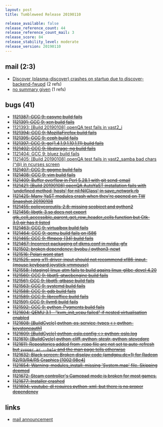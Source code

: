 ```yaml
---
layout: post
title: Tumbleweed Release 20190110

release_available: false
release_reference_count: 44
release_reference_count_mail: 3
release_score: 84
release_stability_level: moderate
release_version: 20190110
---
```


## mail (2:3)

- [Discover (plasma-discover) crashes on startup due to discover-backend-fwupd](https://lists.opensuse.org/opensuse-factory/2019-01/msg00112.html) (2 refs)
- [no summary given](https://lists.opensuse.org/opensuse-factory/2019-01/msg00099.html) (1 refs)

## bugs (41)

<!--more-->

- ~~[1121387: GCC 9:  casync build fails](https://bugzilla.opensuse.org/show_bug.cgi?id=1121387)~~
- ~~[1121391: GCC 9: xen build fails](https://bugzilla.opensuse.org/show_bug.cgi?id=1121391)~~
- [1121393: \[Build 20190108\] openQA test fails in yast2_i](https://bugzilla.opensuse.org/show_bug.cgi?id=1121393)
- ~~[1121394: GCC 9: MozillaFirefox build fails](https://bugzilla.opensuse.org/show_bug.cgi?id=1121394)~~
- ~~[1121395: GCC 9: ceph build fails](https://bugzilla.opensuse.org/show_bug.cgi?id=1121395)~~
- ~~[1121397: GCC 9: go{1.4,1.9,1.10,1.11} build fails](https://bugzilla.opensuse.org/show_bug.cgi?id=1121397)~~
- ~~[1121402: GCC 9: libstorage-ng build fails](https://bugzilla.opensuse.org/show_bug.cgi?id=1121402)~~
- [1121404: GCC 9: bluez build fails](https://bugzilla.opensuse.org/show_bug.cgi?id=1121404)
- [1121405: \[Build 20190108\] openQA test fails in yast2_samba bad chars (^@) in ncurses screen](https://bugzilla.opensuse.org/show_bug.cgi?id=1121405)
- ~~[1121407: GCC 9: gpgme build fails](https://bugzilla.opensuse.org/show_bug.cgi?id=1121407)~~
- ~~[1121408: GCC 9: vim build fails](https://bugzilla.opensuse.org/show_bug.cgi?id=1121408)~~
- ~~[1121409: Buffer overflow in Perl 5.28.1 with git send-email](https://bugzilla.opensuse.org/show_bug.cgi?id=1121409)~~
- ~~[1121421: \[Build 20190108\] openQA AutoYaST installation fails with 'undefined method `hosts' for nil:NilClass' in save_network.rb](https://bugzilla.opensuse.org/show_bug.cgi?id=1121421)~~
- ~~[1121425: Many YaST modules crash when they're opened on TW Snapshot 20190108](https://bugzilla.opensuse.org/show_bug.cgi?id=1121425)~~
- ~~[1121455: policycoreutils-2.8: missing seobject and python2](https://bugzilla.opensuse.org/show_bug.cgi?id=1121455)~~
- ~~[1121456: libgtk-3.so does not export gtk_cell_accessible_parent_get_row_header_cells function but Gtk-3.0.gir has it listed](https://bugzilla.opensuse.org/show_bug.cgi?id=1121456)~~
- ~~[1121463: GCC 9: virtualbox build fails](https://bugzilla.opensuse.org/show_bug.cgi?id=1121463)~~
- ~~[1121464: GCC 9: qemu build fails on i586](https://bugzilla.opensuse.org/show_bug.cgi?id=1121464)~~
- ~~[1121465: GCC 9: ffmpeg-\[34\] build fails](https://bugzilla.opensuse.org/show_bug.cgi?id=1121465)~~
- ~~[1121467: Incorrect packaging of dkms.conf in nvidia-gfx](https://bugzilla.opensuse.org/show_bug.cgi?id=1121467)~~
- ~~[1121502: broken dependency: byobu / python3-newt](https://bugzilla.opensuse.org/show_bug.cgi?id=1121502)~~
- ~~[1121516: Polari wont start](https://bugzilla.opensuse.org/show_bug.cgi?id=1121516)~~
- ~~[1121525: xorg-x11-driver-input should not recommend xf86-input-{mouse,keyboard,joystick,vmmouse}](https://bugzilla.opensuse.org/show_bug.cgi?id=1121525)~~
- ~~[1121558: \[staging\] linux-atm fails to build agains linux-glibc-devel 4.20](https://bugzilla.opensuse.org/show_bug.cgi?id=1121558)~~
- ~~[1121560: GCC 9: libqt5-qtwebengine build fails](https://bugzilla.opensuse.org/show_bug.cgi?id=1121560)~~
- ~~[1121561: GCC 9: libqt5-qtbase build fails](https://bugzilla.opensuse.org/show_bug.cgi?id=1121561)~~
- ~~[1121563: GCC 9: systemd build fails](https://bugzilla.opensuse.org/show_bug.cgi?id=1121563)~~
- ~~[1121588: GCC 9: gdb build fails](https://bugzilla.opensuse.org/show_bug.cgi?id=1121588)~~
- ~~[1121589: GCC 9: libreoffice build fails](https://bugzilla.opensuse.org/show_bug.cgi?id=1121589)~~
- ~~[1121591: GCC 9: llvm6 build fails](https://bugzilla.opensuse.org/show_bug.cgi?id=1121591)~~
- ~~[1121592: GCC 9: python-Pygments build fails](https://bugzilla.opensuse.org/show_bug.cgi?id=1121592)~~
- ~~[1121604: QEMU 3.1 - "kvm_init_vcpu failed" if nested virtualisation enabled](https://bugzilla.opensuse.org/show_bug.cgi?id=1121604)~~
- ~~[1121608: \[BuildCycle\] python-os-service-types <-> python-keystoneauth1](https://bugzilla.opensuse.org/show_bug.cgi?id=1121608)~~
- ~~[1121609: \[BuildCycle\] python-oslo.config <-> python-oslo.log](https://bugzilla.opensuse.org/show_bug.cgi?id=1121609)~~
- ~~[1121610: \[BuildCycle\] python-cliff, python-stestr, python-stevedore](https://bugzilla.opensuse.org/show_bug.cgi?id=1121610)~~
- ~~[1121611: Repositories added from .repo file are not set to auto-refresh but `zypper ar --help` and the man page tells otherwise](https://bugzilla.opensuse.org/show_bug.cgi?id=1121611)~~
- ~~[1121632: Black screen: Broken display code (amdgpu.dc=1) for Radeon R2/R3/R4/R5 Graphics \[1002:98e4\]](https://bugzilla.opensuse.org/show_bug.cgi?id=1121632)~~
- ~~[1121654: Warning: modules_install: missing 'System.map' file. Skipping depmod](https://bugzilla.opensuse.org/show_bug.cgi?id=1121654)~~
- ~~[1121672: Steam controller's Gamepad mode is broken for most games.](https://bugzilla.opensuse.org/show_bug.cgi?id=1121672)~~
- ~~[1121677: Installer crashed](https://bugzilla.opensuse.org/show_bug.cgi?id=1121677)~~
- ~~[1121694: youtube-dl requires python-xml, but there is no proper dependency](https://bugzilla.opensuse.org/show_bug.cgi?id=1121694)~~



## links

- [mail announcement](https://lists.opensuse.org/opensuse-factory/2019-01/msg00097.html)
